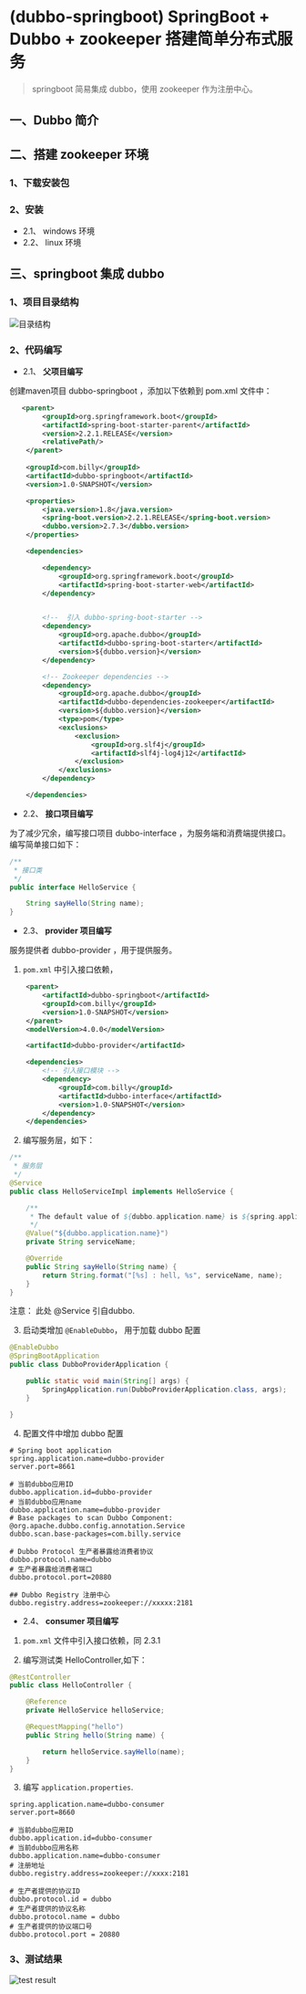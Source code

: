 # (dubbo-springboot) SpringBoot + Dubbo + zookeeper 搭建简单分布式服务

> springboot 简易集成 dubbo，使用 zookeeper 作为注册中心。

## 一、Dubbo 简介

## 二、搭建 zookeeper 环境
### 1、下载安装包
### 2、安装
* 2.1、 windows 环境
* 2.2、 linux 环境
	
## 三、springboot 集成 dubbo
### 1、项目目录结构
![目录结构](https://github.com/BillyYangOne/dubbo-springboot/blob/master/dubbo-interface/src/main/resources/image/structure.png)
### 2、代码编写
* 2.1、 **父项目编写**

 创建maven项目 dubbo-springboot ，添加以下依赖到 pom.xml 文件中：
```xml
   <parent>
        <groupId>org.springframework.boot</groupId>
        <artifactId>spring-boot-starter-parent</artifactId>
        <version>2.2.1.RELEASE</version>
        <relativePath/>
    </parent>
    
    <groupId>com.billy</groupId>
    <artifactId>dubbo-springboot</artifactId>
    <version>1.0-SNAPSHOT</version>

    <properties>
        <java.version>1.8</java.version>
        <spring-boot.version>2.2.1.RELEASE</spring-boot.version>
        <dubbo.version>2.7.3</dubbo.version>
    </properties>

    <dependencies>

        <dependency>
            <groupId>org.springframework.boot</groupId>
            <artifactId>spring-boot-starter-web</artifactId>
        </dependency>


        <!--  引入 dubbo-spring-boot-starter -->
        <dependency>
            <groupId>org.apache.dubbo</groupId>
            <artifactId>dubbo-spring-boot-starter</artifactId>
            <version>${dubbo.version}</version>
        </dependency>

        <!-- Zookeeper dependencies -->
        <dependency>
            <groupId>org.apache.dubbo</groupId>
            <artifactId>dubbo-dependencies-zookeeper</artifactId>
            <version>${dubbo.version}</version>
            <type>pom</type>
            <exclusions>
                <exclusion>
                    <groupId>org.slf4j</groupId>
                    <artifactId>slf4j-log4j12</artifactId>
                </exclusion>
            </exclusions>
        </dependency>

    </dependencies>
```
* 2.2、 **接口项目编写**
  
为了减少冗余，编写接口项目 dubbo-interface ，为服务端和消费端提供接口。编写简单接口如下：
```java
/**
 * 接口类
 */
public interface HelloService {

    String sayHello(String name);
}
```
* 2.3、 **provider 项目编写**

服务提供者 dubbo-provider ，用于提供服务。
1. `pom.xml` 中引入接口依赖，
```xml
    <parent>
        <artifactId>dubbo-springboot</artifactId>
        <groupId>com.billy</groupId>
        <version>1.0-SNAPSHOT</version>
    </parent>
    <modelVersion>4.0.0</modelVersion>

    <artifactId>dubbo-provider</artifactId>

    <dependencies>
        <!-- 引入接口模块 -->
        <dependency>
            <groupId>com.billy</groupId>
            <artifactId>dubbo-interface</artifactId>
            <version>1.0-SNAPSHOT</version>
        </dependency>
    </dependencies>
```
2. 编写服务层，如下：
```java
/**
 * 服务层
 */
@Service
public class HelloServiceImpl implements HelloService {

    /**
     * The default value of ${dubbo.application.name} is ${spring.application.name}
     */
    @Value("${dubbo.application.name}")
    private String serviceName;

    @Override
    public String sayHello(String name) {
        return String.format("[%s] : hell, %s", serviceName, name);
    }
}
```
注意： 此处 @Service 引自dubbo.

3. 启动类增加 `@EnableDubbo`， 用于加载 dubbo 配置
```java
@EnableDubbo
@SpringBootApplication
public class DubboProviderApplication {

    public static void main(String[] args) {
        SpringApplication.run(DubboProviderApplication.class, args);
    }

}
``` 
4. 配置文件中增加 dubbo 配置
```properties
# Spring boot application
spring.application.name=dubbo-provider
server.port=8661

# 当前dubbo应用ID
dubbo.application.id=dubbo-provider
# 当前dubbo应用name
dubbo.application.name=dubbo-provider
# Base packages to scan Dubbo Component: @org.apache.dubbo.config.annotation.Service
dubbo.scan.base-packages=com.billy.service

# Dubbo Protocol 生产者暴露给消费者协议
dubbo.protocol.name=dubbo
# 生产者暴露给消费者端口
dubbo.protocol.port=20880

## Dubbo Registry 注册中心
dubbo.registry.address=zookeeper://xxxxx:2181
```

* 2.4、 **consumer 项目编写**
1. `pom.xml` 文件中引入接口依赖，同 2.3.1

2. 编写测试类 HelloController,如下：
```java
@RestController
public class HelloController {

    @Reference
    private HelloService helloService;

    @RequestMapping("hello")
    public String hello(String name) {

        return helloService.sayHello(name);
    }
}

```

3. 编写 `application.properties`.

 ```properties
spring.application.name=dubbo-consumer
server.port=8660

# 当前dubbo应用ID
dubbo.application.id=dubbo-consumer
# 当前dubbo应用名称
dubbo.application.name=dubbo-consumer
# 注册地址
dubbo.registry.address=zookeeper://xxxx:2181

# 生产者提供的协议ID
dubbo.protocol.id = dubbo
# 生产者提供的协议名称
dubbo.protocol.name = dubbo
# 生产者提供的协议端口号
dubbo.protocol.port = 20880
 ```
### 3、测试结果
![test result](https://github.com/BillyYangOne/dubbo-springboot/blob/master/dubbo-interface/src/main/resources/image/test_result.png)
